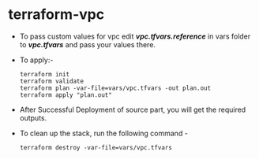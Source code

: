 # terraform-vpc

- To pass custom values for vpc edit ***vpc.tfvars.reference*** in vars folder to ***vpc.tfvars*** and pass your values there.

- To apply:-

    ```
    terraform init
    terraform validate
    terraform plan -var-file=vars/vpc.tfvars -out plan.out
    terraform apply "plan.out"

    ```
- After Successful Deployment of source part, you will get the required outputs.

- To clean up the stack, run the following command -

    ```
    terraform destroy -var-file=vars/vpc.tfvars

    ```